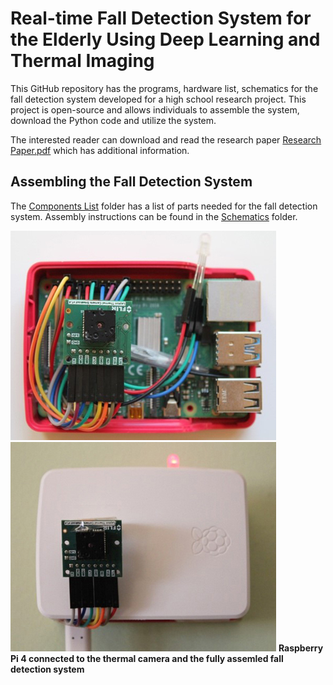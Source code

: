 # Real-time Fall Detection System for the Elderly Using Deep Learning and Thermal Imaging

This GitHub repository has the programs, hardware list, schematics for the fall detection system developed for a high school research project. This project is open-source and allows individuals to assemble the system, download the Python code and utilize the system. 

The interested reader can download and read the research paper [Research Paper.pdf](https://github.com/vsv04/Fall-Detection-System/blob/master/RESEARCH%20PAPER/Research%20Paper.pdf) which has additional information.


## Assembling the Fall Detection System
The [Components List](https://github.com/vsv04/Fall-Detection-System/tree/master/COMPONENTS%20LIST) folder has a list of parts needed for the fall detection system. Assembly instructions can be found in the [Schematics](https://github.com/vsv04/Fall-Detection-System/tree/master/SCHEMATICS) folder.

![](https://github.com/vsv04/Fall-Detection-System/blob/master/SCHEMATICS/Images/Fall_detection_system_V2.jpg)
![](https://github.com/vsv04/Fall-Detection-System/blob/master/SCHEMATICS/Images/Fall_detection_system_V3.jpg)
**Raspberry Pi 4 connected to the thermal camera and the fully assemled fall detection system**


